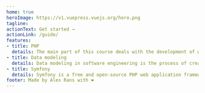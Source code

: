 ```yaml
---
home: true
heroImage: https://v1.vuepress.vuejs.org/hero.png
tagline: 
actionText: Get started →
actionLink: /guide/
features:
- title: PHP
  details: The main part of this course deals with the development of web applications using Symfony. However, this course also contains a short introduction to PHP (in which we focus on the bare essentials of the language, needed for developing Laravel applications).
- title: Data modeling
  details: Data modeling in software engineering is the process of creating a data model for an information system by applying certain formal techniques. In this course we will learn about entities, relationships, ERP-diagrams and Doctrine.
- title: Symfony
  details: Symfony is a free and open-source PHP web application framework and a set of reusable PHP component libraries.
footer: Made by Alex Rans with ❤️
---
```

